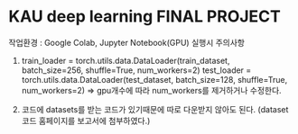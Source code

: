 # KAU deep learning FINAL PROJECT

  
작업환경 : Google Colab, Jupyter Notebook(GPU)
실행시 주의사항
1. train_loader = torch.utils.data.DataLoader(train_dataset, batch_size=256, shuffle=True, num_workers=2)
test_loader = torch.utils.data.DataLoader(test_dataset, batch_size=128, shuffle=True, num_workers=2)
=> gpu개수에 따라 num_workers를 제거하거나 수정한다.

2. 코드에 datasets를 받는 코드가 있기때문에 따로 다운받지 않아도 된다. (dataset코드 홈페이지를 보고서에 첨부하였다.)

